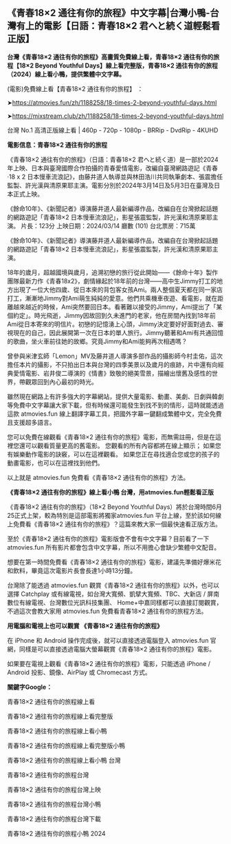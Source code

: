 ## 《青春18×2 通往有你的旅程》中文字幕|台灣小鴨-台灣有上的電影【日語：青春18×2 君へと続く道輕鬆看正版】

**台灣《青春18×2 通往有你的旅程》高畫質免費線上看，青春18×2 通往有你的旅程【18×2 Beyond Youthful Days】線上看完整版，青春18×2 通往有你的旅程（2024）線上看小鴨，提供繁體中文字幕。**

(電影)免費線上看【青春18×2 通往有你的旅程】 ：

➤https://atmovies.fun/zh/1188258/18-times-2-beyond-youthful-days.html

➤https://mixstream.club/zh/1188258/18-times-2-beyond-youthful-days.html

台灣 No.1 高清正版線上看 | 460p - 720p - 1080p - BRRip - DvdRip - 4KUHD

**電影信息：青春18×2 通往有你的旅程**

《青春18×2 通往有你的旅程》（日語：青春18×2 君へと続く道）是一部於2024年上映、日本與臺灣國際合作拍攝的青春愛情電影，改編自臺灣網路遊記《青春·18 x 2 日本慢車流浪記》，由藤井道人執導並與林田浩川共同執筆劇本、張震擔任監製、許光漢與清原果耶主演。電影分別於2024年3月14日及5月3日在臺灣及日本正式上映。

《餘命10年》、《新聞記者》導演藤井道人最新編導作品，改編自在台灣掀起話題的網路遊記「青春18×2 日本慢車流浪記」，影星張震監製，許光漢和清原果耶主演。
片長：123分 上映日期：2024/03/14 廳數 (101) 台北票房：715萬

《餘命10年》、《新聞記者》導演藤井道人最新編導作品，改編自在台灣掀起話題的網路遊記「青春18×2 日本慢車流浪記」，影星張震監製，許光漢和清原果耶主演。

18年的歲月，超越國境與歲月，追溯初戀的旅行從此開始――《餘命十年》製作團隊最新力作《青春18x2》，劇情緣起於18年前的台灣――高中生Jimmy打工的地方出現了一位大他四歲、從日本來的背包客女孩Ami。兩人整個夏天都在同一家店打工，漸漸地Jimmy對Ami萌生純純的愛意。他們共乘機車夜遊、看電影，就在距離越來越近的時候，Ami突然要回日本。看著難以接受的Jimmy，Ami提出了「某個約定」。時光飛逝，Jimmy因故回到久未進門的老家，他在房間內找到18年前Ami從日本寄來的明信片。初戀的記憶湧上心頭，Jimmy決定要好好面對過去、審視現在的自己，因此展開第一次在日本的單人旅行。Jimmy聽著和Ami有共通回憶的歌曲，坐火車前往她的故鄉。究竟Jimmy和Ami能夠再次相遇嗎？

曾參與米津玄師「Lemon」MV及藤井道人導演多部作品的攝影師今村圭佑，這次擔任本片的攝影，不只拍出日本與台灣的四季美景以及歲月的痕跡，片中還有向經典愛情電影、岩井俊二導演的《情書》致敬的絕美雪景，描繪出懷舊及感性的世界，帶觀眾回到內心最初的時光。


雖然現在網路上有許多強大的字幕網站，提供大量電影、動畫、美劇、日劇與韓劇等免費中文字幕讓大家下載，但有時候還可能發生到找不到的情形，這時就能透過這款 atmovies.fun 線上翻譯字幕工具，把國外字幕一鍵翻成繁體中文，完全免費且支援超多語言。

您可以免費在線觀看《青春18×2 通往有你的旅程》電影，而無需註冊，但是在這裡您還可以觀看質量更高的舊電影。 您觀看的所有內容都將在線上顯示； 如果您有娛樂動作電影的訣竅，可以在這裡觀看。 如果您正在尋找適合您或您的孩子的動畫電影，也可以在這裡找到他們。

以上就是 atmovies.fun 免費看《青春18×2 通往有你的旅程》方法。

**《青春18×2 通往有你的旅程》線上看小鴨 台灣，用atmovies.fun輕鬆看正版**

《青春18×2 通往有你的旅程》（18×2 Beyond Youthful Days）將於台灣時間6月25正式上架，較為特別是這部電影將獨家atmovies.fun 平台上線，至於該如何線上免費看《青春18×2 通往有你的旅程》？這篇來教大家一個最快速看正版方法。

至於《青春18×2 通往有你的旅程》電影版會不會有中文字幕？目前看了一下 atmovies.fun 所有影片都會包含中文字幕，所以不用擔心會缺少繁體中文配音。

想要在第一時間免費看《青春18×2 通往有你的旅程》電影，建議先準備好爆米花和飲料，畢竟這次電影片長會長達1小時13分鐘。  

台灣除了能透過 atmovies.fun 觀賞《青春18×2 通往有你的旅程》以外，也可以選擇 Catchplay 或有線電視，如台灣大寬頻、凱擘大寬頻、TBC、大新店 / 屏南數位有線電視、台灣數位光訊科技集團、 Home+中嘉同樣都可以直接訂閱觀賞，不過這次會教大家用 atmovies.fun 免費看青春18×2 通往有你的旅程方法。

**用電腦和電視上也可以觀賞 《青春18×2 通往有你的旅程》**

在 iPhone 和 Android 操作完成後，就可以直接透過電腦登入 atmovies.fun 官網，同樣是可以直接透過電腦大螢幕觀賞《青春18×2 通往有你的旅程》電影。

如果要在電視上觀看《青春18×2 通往有你的旅程》電影，只能透過 iPhone / Android 投影、鏡像、AirPlay 或 Chromecast 方式。


**關鍵字Google：**

青春18×2 通往有你的旅程線上看

青春18×2 通往有你的旅程線上看完整版

青春18×2 通往有你的旅程線上看小鴨

青春18×2 通往有你的旅程線上看完整版小鴨

青春18×2 通往有你的旅程線上看小鴨 台灣

青春18×2 通往有你的旅程台灣

青春18×2 通往有你的旅程台灣上映

青春18×2 通往有你的旅程台灣小鴨

青春18×2 通往有你的旅程台灣下載

青春18×2 通往有你的旅程小鴨 2024
